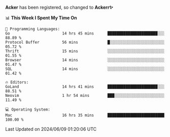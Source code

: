 **Acker** has been registered, so changed to **Ackerr✨**

<!--START_SECTION:waka-->
📊 **This Week I Spent My Time On** 

```text
💬 Programming Languages: 
Go                       14 hrs 45 mins      ██████████████████████░░░   88.89 % 
Protocol Buffer          56 mins             █░░░░░░░░░░░░░░░░░░░░░░░░   05.72 % 
Thrift                   15 mins             ░░░░░░░░░░░░░░░░░░░░░░░░░   01.55 % 
Browser                  14 mins             ░░░░░░░░░░░░░░░░░░░░░░░░░   01.47 % 
SQL                      14 mins             ░░░░░░░░░░░░░░░░░░░░░░░░░   01.42 % 

🔥 Editors: 
GoLand                   14 hrs 41 mins      ██████████████████████░░░   88.51 % 
Neovim                   1 hr 54 mins        ███░░░░░░░░░░░░░░░░░░░░░░   11.49 % 

💻 Operating System: 
Mac                      16 hrs 35 mins      █████████████████████████   100.00 % 
```


 Last Updated on 2024/06/09 01:20:06 UTC
<!--END_SECTION:waka-->
